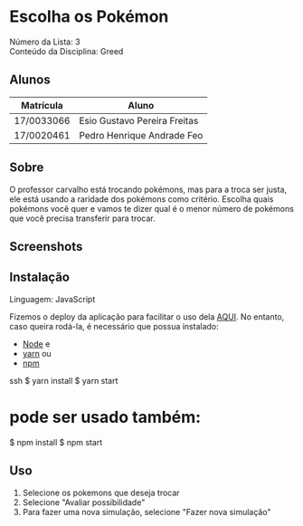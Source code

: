 # Escolha os Pokémon

Número da Lista: 3<br>
Conteúdo da Disciplina: Greed<br>

## Alunos

| Matrícula  | Aluno                        |
| ---------- | ---------------------------- |
| 17/0033066 | Esio Gustavo Pereira Freitas |
| 17/0020461 | Pedro Henrique Andrade Feo   |

## Sobre

O professor carvalho está trocando pokémons, mas para a troca ser
justa, ele está usando a raridade dos pokémons como critério.
Escolha quais pokémons você quer e vamos te dizer qual é o menor
número de pokémons que você precisa transferir para trocar.

## Screenshots

## Instalação

Linguagem: JavaScript<br>

Fizemos o deploy da aplicação para facilitar o uso dela [AQUI]().
No entanto, caso queira rodá-la, é necessário que possua instalado:

- [Node](https://nodejs.org/en/) e
- [yarn](https://yarnpkg.com/) ou
- [npm](https://www.npmjs.com/)

ssh
$ yarn install
$ yarn start

# pode ser usado também:

$ npm install
$ npm start


## Uso

1. Selecione os pokemons que deseja trocar
2. Selecione "Avaliar possibilidade"
3. Para fazer uma nova simulação, selecione "Fazer nova simulação"
